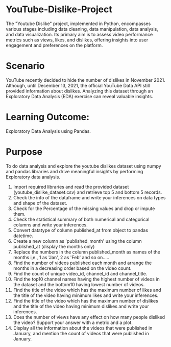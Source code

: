 # YouTube-Dislike-Project
The "Youtube Dislike" project, implemented in Python, encompasses various stages including data cleaning, data manipulation, data analysis, and data visualization. Its primary aim is to assess video performance metrics such as views, likes, and dislikes, offering insights into user engagement and preferences on the platform.
# Scenario
YouTube recently decided to hide the number of dislikes in November 2021. Although, until December 13, 2021, the official YouTube Data API still provided information about dislikes. Analyzing this dataset through an Exploratory Data Analysis (EDA) exercise can reveal valuable insights.
# Learning Outcome:
Exploratory Data Analysis using Pandas.
# Purpose
To do data analysis and explore the youtube dislikes dataset using numpy and pandas libraries and drive meaningful insights by performing Exploratory data analysis.

1. Import required libraries and read the provided dataset (youtube_dislike_dataset.csv) and retrieve top 5 and bottom 5 records.
2. Check the info of the dataframe and write your inferences on data types and shape of the dataset.
3. Check for the Percentage of the missing values and drop or impute them.
4. Check the statistical summary of both numerical and categorical columns and write your inferences.
5. Convert datatype of column published_at from object to pandas datetime.
6. Create a new column as 'published_month' using the column published_at (display the months only)
7. Replace the numbers in the column published_month as names of the months i,e., 1 as 'Jan', 2 as 'Feb' and so on.....
8. Find the number of videos published each month and arrange the months in a decreasing order based on the video count.
9. Find the count of unique video_id, channel_id and channel_title.
10. Find the top10 channel names having the highest number of videos in the dataset and the bottom10 having lowest number of videos.
11. Find the title of the video which has the maximum number of likes and the title of the video having minimum likes and write your inferences.
12. Find the title of the video which has the maximum number of dislikes and the title of the video having minimum dislikes and write your inferences.
13. Does the number of views have any effect on how many people disliked the video? Support your answer with a metric and a plot.
14. Display all the information about the videos that were published in January, and mention the count of videos that were published in January.
